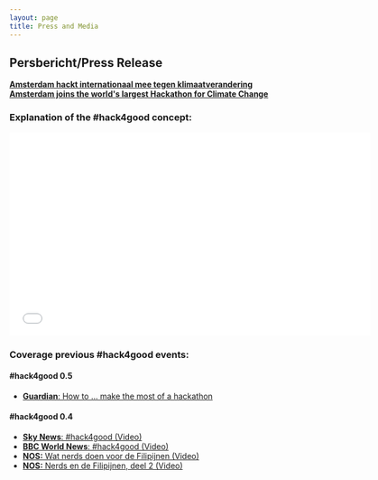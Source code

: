 ```yaml
---
layout: page
title: Press and Media
---
```

## Persbericht/Press Release
<a href="{{ site.baseurl }}public/press/hack4good-0.6-Nederlands-1.pdf" target="_new">**Amsterdam hackt internationaal mee tegen klimaatverandering**</a>
<a href="{{ site.baseurl }}public/press/hack4good-0.6-English-1.pdf" target="_new">**Amsterdam joins the world's largest Hackathon for Climate Change**</a>

### Explanation of the #hack4good concept:
<iframe width="640" height="360" src="//www.youtube-nocookie.com/embed/1KmTvL1G7P8?rel=0" frameborder="0" allowfullscreen></iframe>

### Coverage previous #hack4good events:
#### #hack4good 0.5
* <a href="http://www.theguardian.com/global-development-professionals-network/2014/feb/19/hackathon-apps-developers-hack4good" target="_new">**Guardian**: How to ... make the most of a hackathon</a>

#### #hack4good 0.4
* <a href="http://youtu.be/J-NKMCd9NXY" target="_new">**Sky News**: #hack4good (Video)</a>
* <a href="http://youtu.be/LceCXlchi98" target="_new">**BBC World News**: #hack4good (Video)</a>
* <a href="http://nos.nl/op3/artikel/574043-wat-nerds-doen-voor-de-filipijnen.html" target="_new">**NOS:** Wat nerds doen voor de Filipijnen (Video)</a>
* <a href="http://nos.nl/op3/artikel/577000-nerds-en-de-filipijnen-deel-2.html" target="_new">**NOS:** Nerds en de Filipijnen, deel 2 (Video)</a>

